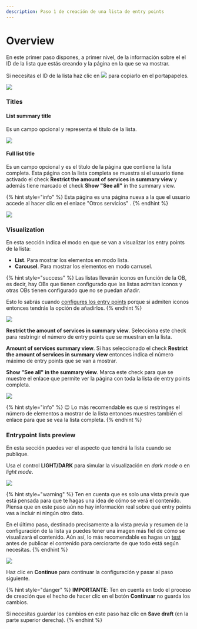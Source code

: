 ```yaml
---
description: Paso 1 de creación de una lista de entry points
---
```


# Overview

En este primer paso dispones, a primer nivel, de la información sobre el el ID de la lista que estás creando y la página en la que se va mostrar.&#x20;

Si necesitas el ID de la lista haz clic en ![](../.gitbook/assets/icono\_copypaste.png) para copiarlo en el portapapeles.

![](../.gitbook/assets/Name\&Location.png)

### Titles

#### List summary title

Es un campo opcional y representa el título de la lista.

![](../.gitbook/assets/List\_summary\_title.gif)

#### Full list title

Es un campo opcional y es el título de la página que contiene la lista completa. Esta página con la lista completa se muestra si el usuario tiene activado el check **Restrict the amount of services in summary view** y además tiene marcado el check **Show "See all"** in the summary view.&#x20;

{% hint style="info" %}
Esta página es una página nueva a la que el usuario accede al hacer clic en el enlace "Otros servicios" .
{% endhint %}

![](../.gitbook/assets/full\_list\_title.gif)

### Visualization

En esta sección indica el modo en que se van a visualizar los entry points de la lista:&#x20;

* **List**. Para mostrar los elementos en modo lista.&#x20;
* **Carousel**. Para mostrar los elementos en modo carrusel.

{% hint style="success" %}
Las listas llevarán iconos en función de la OB, es decir, hay OBs que tienen configurado que las listas admitan iconos y otras OBs tienen configurado que no se puedan añadir.&#x20;

Esto lo sabrás cuando [configures los entry points](../como-crear-editar-un-entrypoint.md#crear-un-entrypoint) porque si admiten iconos entonces tendrás la opción de añadirlos.
{% endhint %}

![](../.gitbook/assets/Visualization\_section.png)

**Restrict the amount of services in summary view**. Selecciona este check para restringir el número de entry points que se muestran en la lista.

**Amount of services summary view**. Si has seleccionado el check **Restrict the amount of services in summary view** entonces indica el número máximo de entry points que se van a mostrar.&#x20;

**Show "See all" in the summary view**. Marca este check para que se muestre el enlace que permite ver la página con toda la lista de entry points completa.

![](../.gitbook/assets/enlace\_OtrosServicios.png)

{% hint style="info" %}
:wink: Lo más recomendable es que si restringes el número de elementos a mostrar de la lista entonces muestres también el enlace para que se vea la lista completa.
{% endhint %}

### Entrypoint lists preview

En esta sección puedes ver el aspecto que tendrá la lista cuando se publique.&#x20;

Usa el control **LIGHT/DARK** para simular la visualización en _dark mode_ o en _light mode_.

![](../.gitbook/assets/light\_dark.png)

{% hint style="warning" %}
Ten en cuenta que es solo una vista previa que está pensada para que te hagas una idea de cómo se verá el contenido. Piensa que en este paso aún no hay información real sobre qué entry points vas a incluir ni ningún otro dato.&#x20;

En el último paso, destinado precisamente a la vista previa y resumen de la configuración de la lista ya puedes tener una imagen más fiel de cómo se visualizará el contenido. Aún así, lo más recomendable es hagas un [test](../como-hacer-un-test.md) antes de publicar el contenido para cerciorarte de que todo está según necesitas.
{% endhint %}

![](../.gitbook/assets/preview\_step2.gif)

Haz clic en **Continue** para continuar la configuración y pasar al paso siguiente.

{% hint style="danger" %}
**IMPORTANTE**: Ten en cuenta en todo el proceso de creación que el hecho de hacer clic en el botón **Continuar** no guarda los cambios.&#x20;

Si necesitas guardar los cambios en este paso haz clic en **Save draft** (en la parte superior derecha).
{% endhint %}
